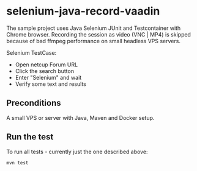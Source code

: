 selenium-java-record-vaadin
===========================

The sample project uses Java Selenium JUnit and Testcontainer with Chrome browser. Recording the session as video (VNC | MP4) is skipped because of bad ffmpeg performance on small headless VPS servers.

Selenium TestCase:
- Open netcup Forum URL
- Click the search button
- Enter "Selenium" and wait
- Verify some text and results

Preconditions
-------------
A small VPS or server with Java, Maven and Docker setup.

Run the test
------------
To run all tests - currently just the one described above:

`mvn test`
